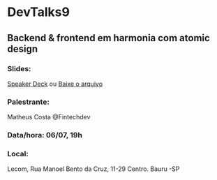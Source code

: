 # DevTalks9

## Backend & frontend em harmonia com atomic design

### Slides: 

[Speaker Deck](https://speakerdeck.com/matheusagcosta/back-end-and-front-end-em-harmonia-com-atomic-design) ou [Baixe o arquivo](https://github.com/DevTalksBR/DevTalks9/raw/master/devtalks-09.pdf)

### Palestrante:

Matheus Costa @Fintechdev

### Data/hora: 06/07, 19h

### Local:

Lecom, Rua Manoel Bento da Cruz, 11-29 Centro. Bauru -SP

